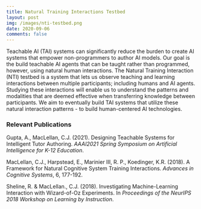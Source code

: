 ```yaml
---
title: Natural Training Interactions Testbed
layout: post
img: /images/nti-testbed.png
date: 2020-09-06
comments: false
---
```


Teachable AI (TAI) systems can significantly reduce the burden to create AI systems that empower non-programmers to author AI models. Our goal is the build teachable AI agents that can be taught rather than programmed, however, using natural human interactions. The Natural Training Interaction (NTI) testbed is a system that lets us observe teaching and learning interactions between multiple participants; including humans and AI agents. Studying these interactions will enable us to understand the patterns and modalities that are deemed effective when transferring knowledge between participants. We aim to eventually build TAI systems that utilize these natural interaction patterns - to build human-centered AI technologies.

### Relevant Publications

Gupta, A., MacLellan, C.J. (2021). Designing Teachable Systems for
Intelligent Tutor Authoring. _AAAI2021 Spring Symposium on Artificial
Intelligence for K-12 Education_. [<i class="far fa-file-pdf"></i>][gupta-aaai-2021]
[<i class="fab fa-youtube"></i>][gupta-aaai-2021-talk]

MacLellan, C.J., Harpstead, E., Marinier III, R. P., Koedinger, K.R. (2018). A
Framework for Natural Cognitive System Training Interactions. _Advances in
Cognitive Systems_, 6, 177-192. [<i class="far fa-file-pdf"></i>][1]

Sheline, R. & MacLellan., C.J. (2018). Investigating Machine-Learning
Interaction with Wizard-of-Oz Experiments. In _Proceedings of the NeurIPS 2018
Workshop on Learning by Instruction_.[<i class="far fa-file-pdf"></i>][2]

[gupta-aaai-2021-talk]: https://www.youtube.com/watch?v=UV7r9yvz5I0&list=PLCs_ylKds0dNXo8kd8eHRDZK2KbCBcL27&index=12
[gupta-aaai-2021]: /files/Designing-Teachable-Systems-for-Intelligent-Tutor-Authoring.pdf
[1]: https://chrismaclellan.com/media/publications/maclellan-2018.pdf
[2]: https://chrismaclellan.com/media/publications/Sheline-2018.pdf

